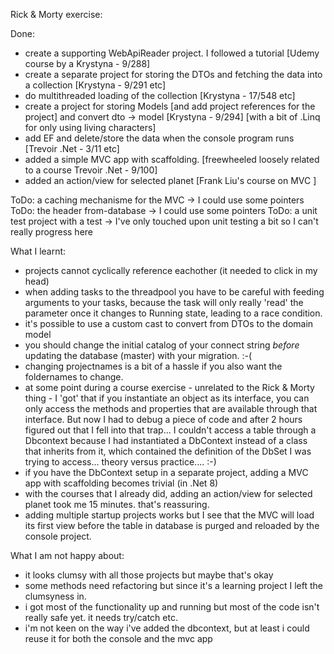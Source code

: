 Rick & Morty exercise:

Done:
- create a supporting WebApiReader project. I followed a tutorial [Udemy course by a Krystyna - 9/288]
- create a separate project for storing the DTOs and fetching the data into a collection [Krystyna - 9/291 etc]
- do multithreaded loading of the collection [Krystyna - 17/548 etc]
- create a project for storing Models [and add project references for the project] and convert dto -> model [Krystyna - 9/294]
	[with a bit of .Linq for only using living characters]
- add EF and delete/store the data when the console program runs [Trevoir .Net - 3/11 etc]
- added a simple MVC app with scaffolding. [freewheeled loosely related to a course Trevoir .Net - 9/100]
- added an action/view for selected planet [Frank Liu's course on MVC ]

ToDo: a caching mechanisme for the MVC -> I could use some pointers
ToDo: the header from-database -> I could use some pointers
ToDo: a unit test project with a test -> I've only touched upon unit testing a bit so I can't really progress here

What I learnt:
- projects cannot cyclically reference eachother (it needed to click in my head)
- when adding tasks to the threadpool you have to be careful with feeding arguments to your tasks, because the task will only really 'read' the parameter once it changes to Running state, leading to a race condition.
- it's possible to use a custom cast to convert from DTOs to the domain model
- you should change the initial catalog of your connect string *before* updating the database (master) with your migration. :-(
- changing projectnames is a bit of a hassle if you also want the foldernames to change.
- at some point during a course exercise - unrelated to the Rick & Morty thing - I 'got' that if you instantiate an object as its interface, you can only access the methods and properties that are available through that interface. But now I had to debug a piece of code and after 2 hours figured out that I fell into that trap... I couldn't access a table through a Dbcontext because I had instantiated a DbContext instead of a class that inherits from it, which contained the definition of the DbSet I was trying to access... theory versus practice.... :-)
- if you have the DbContext setup in a separate project, adding a MVC app with scaffolding becomes trivial (in .Net 8)
- with the courses that I already did, adding an action/view for selected planet took me 15 minutes. that's reassuring.
- adding multiple startup projects works but I see that the MVC will load its first view before the table in database is purged and reloaded by the console project.

What I am not happy about:
- it looks clumsy with all those projects but maybe that's okay
- some methods need refactoring but since it's a learning project I left the clumsyness in.
- i got most of the functionality up and running but most of the code isn't really safe yet. it needs try/catch etc.
- i'm not keen on the way i've added the dbcontext, but at least i could reuse it for both the console and the mvc app

